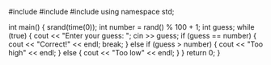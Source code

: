 
#include <iostream>
#include <cstdlib>
#include <ctime>
using namespace std;

int main() {
    srand(time(0));
    int number = rand() % 100 + 1;
    int guess;
    while (true) {
        cout << "Enter your guess: ";
        cin >> guess;
        if (guess == number) {
            cout << "Correct!" << endl;
            break;
        } else if (guess > number) {
            cout << "Too high" << endl;
        } else {
            cout << "Too low" << endl;
        }
    }
    return 0;
}
